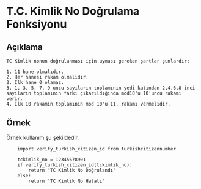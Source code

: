 # T.C. Kimlik No Doğrulama Fonksiyonu

## Açıklama
    TC Kimlik nonun doğrulanması için uyması gereken şartlar şunlardır:

    1. 11 hane olmalıdır.
    2. Her hanesi rakam olmalıdır.
    2. İlk hane 0 olamaz.
    3. 1, 3, 5, 7, 9 uncu sayıların toplamının yedi katından 2,4,6,8 inci sayıların toplamının farkı çıkarıldığında mod10'u 10'uncu rakamı verir.
    4. İlk 10 rakamın toplamının mod 10'u 11. rakamı vermelidir.


## Örnek
Örnek kullanım şu şekildedir. 

```
    import verify_turkish_citizen_id from turkishcitizennumber

    tckimlik_no = 12345678901
    if verify_turkish_citizen_id(tckimlik_no):
        return 'TC Kimlik No Doğrulandı'
    else:
        return 'TC Kimlik No Hatalı'
 
 ```

